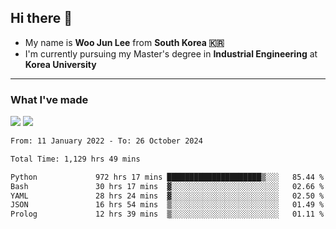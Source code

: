 ## Hi there 👋

- My name is **Woo Jun Lee** from **South Korea 🇰🇷**
- I'm currently pursuing my Master's degree in **Industrial Engineering** at **Korea University**

---

### What I've made

<a href="https://share.streamlit.io/tomtom1103/kuiai_hackathon_2022/main/JL_app.py"><img src="https://img.shields.io/badge/Journey Lee-161B22?style=for-the-badge&logo=streamlit&logoColor=FF4B4B"/></a> <a href="https://jeon-100.github.io/Dangzang/"><img src="https://img.shields.io/badge/당신을 위한 장학금, 당장!-161B22?style=for-the-badge&logo=react&logoColor=#61DAFB"/></a>

<!--START_SECTION:waka-->

```txt
From: 11 January 2022 - To: 26 October 2024

Total Time: 1,129 hrs 49 mins

Python             972 hrs 17 mins █████████████████████▒░░░   85.44 %
Bash               30 hrs 17 mins  ▓░░░░░░░░░░░░░░░░░░░░░░░░   02.66 %
YAML               28 hrs 24 mins  ▓░░░░░░░░░░░░░░░░░░░░░░░░   02.50 %
JSON               16 hrs 54 mins  ▒░░░░░░░░░░░░░░░░░░░░░░░░   01.49 %
Prolog             12 hrs 39 mins  ▒░░░░░░░░░░░░░░░░░░░░░░░░   01.11 %
```

<!--END_SECTION:waka-->
